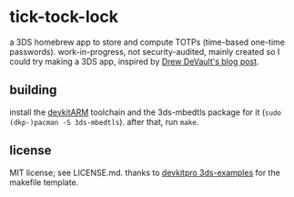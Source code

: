 # tick-tock-lock

a 3DS homebrew app to store and compute TOTPs (time-based one-time passwords). work-in-progress, not security-audited, mainly created so I could try making a 3DS app, inspired by [Drew DeVault's blog post](https://drewdevault.com/2022/10/18/TOTP-is-easy.html).

## building

install the [devkitARM](https://devkitpro.org/wiki/Getting_Started) toolchain and the 3ds-mbedtls package for it (`sudo (dkp-)pacman -S 3ds-mbedtls`). after that, run `make`.

## license

MIT license; see LICENSE.md. thanks to [devkitpro 3ds-examples](https://github.com/devkitPro/3ds-examples/) for the makefile template.
